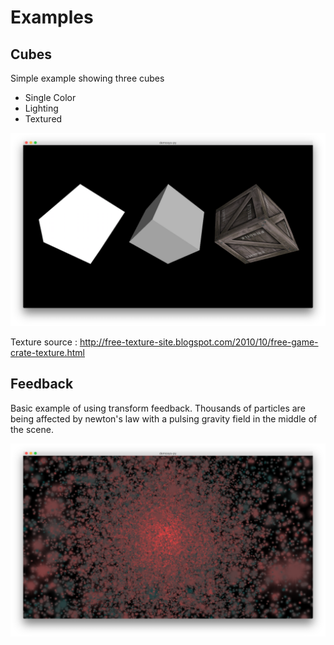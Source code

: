 Examples
========

Cubes
-----

Simple example showing three cubes

* Single Color
* Lighting
* Textured

![screenshot](https://raw.githubusercontent.com/Contraz/demosys-py/master/examples/images/cubes.png)

Texture source : http://free-texture-site.blogspot.com/2010/10/free-game-crate-texture.html

Feedback
--------

Basic example of using transform feedback. Thousands of particles are being
affected by newton's law with a pulsing gravity field in the middle of the scene.

![screenshot](https://github.com/Contraz/demosys-py/blob/master/examples/images/feedback.png)
